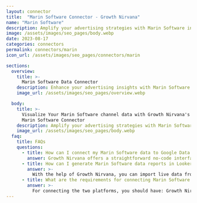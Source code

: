 ```yaml
---
layout: connector
title:  "Marin Software Connector - Growth Nirvana"
name: "Marin Software"
description: Amplify your advertising strategies with Marin Software insights integrated into Looker Studio.
image: /assets/images/seo_pages/body.webp
date: 2023-08-17
categories: connectors
permalink: connectors/marin
icon_url: /assets/images/seo_pages/connectors/marin

sections:
  overview:
    title: >-
      Marin Software Data Connector
    description: Enhance your advertising insights with Marin Software integration. Seamlessly merge advertising performance data from Marin Software with Looker Studio's analytical capabilities, unlocking insights that shape ad strategies, audience engagement, and campaign success.
    image_url: /assets/images/seo_pages/overview.webp

  body:
    title: >-
      Visualize Your Marin Software channel data with Growth Nirvana's
      Marin Software Connector
    description: Amplify your advertising strategies with Marin Software insights integrated into Looker Studio.
    image_url: /assets/images/seo_pages/body.webp
  faq:
    title: FAQs
    questions:
      - title: How can I connect my Marin Software data to Google Data Studio/Looker Studio?
        answer: Growth Nirvana offers a straightforward no-code interface to connect to Marin Software data sources.
      - title: How can I generate Marin Software data reports in Looker Studio?
        answer: >-
          With the help of Growth Nirvana, you can import live data from Marin Software into Looker Studio. These data can be viewed in charts, tables, and dashboards to generate branded reports that can be shared instantly.
      - title: What are the requirements for connecting Marin Software and Looker Studio?
        answer: >-
          For connecting the two platforms, you should have: Growth Nirvana Account and Marin Software Ads Account
---
```

